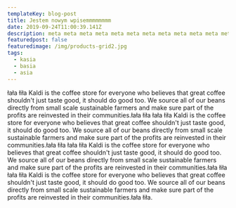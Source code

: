 ```yaml
---
templateKey: blog-post
title: Jestem nowym wpisemmmmmmmm
date: 2019-09-24T11:00:39.141Z
description: meta meta meta meta meta meta meta meta meta meta meta meta koniec.
featuredpost: false
featuredimage: /img/products-grid2.jpg
tags:
  - kasia
  - basia
  - asia
---
```

łała łiła Kaldi is the coffee store for everyone who believes that great coffee shouldn't just taste good, it should do good too. We source all of our beans directly from small scale sustainable farmers and make sure part of the profits are reinvested in their communities.łała łiła  łała łiła Kaldi is the coffee store for everyone who believes that great coffee shouldn't just taste good, it should do good too. We source all of our beans directly from small scale sustainable farmers and make sure part of the profits are reinvested in their communities.łała łiła łała łiła Kaldi is the coffee store for everyone who believes that great coffee shouldn't just taste good, it should do good too. We source all of our beans directly from small scale sustainable farmers and make sure part of the profits are reinvested in their communities.łała łiła łała łiła Kaldi is the coffee store for everyone who believes that great coffee shouldn't just taste good, it should do good too. We source all of our beans directly from small scale sustainable farmers and make sure part of the profits are reinvested in their communities.łała łiła.
